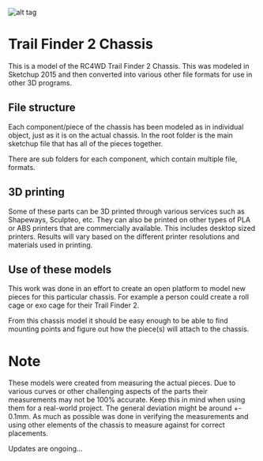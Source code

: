 ![alt tag](https://raw.githubusercontent.com/core2kx/trail-finder-2-chassis/master/trail-finder-2-chassis.png)
# Trail Finder 2 Chassis
This is a model of the RC4WD Trail Finder 2 Chassis.  This was modeled in Sketchup 2015 and then converted into various other file formats for use in other 3D programs.

## File structure
Each component/piece of the chassis has been modeled as in individual object, just as it is on the actual chassis.  In the root folder is the main sketchup file that has all of the pieces together.

There are sub folders for each component, which contain multiple file, formats.

## 3D printing
Some of these parts can be 3D printed through various services such as Shapeways, Sculpteo, etc.  They can also be printed on other types of PLA or ABS printers that are commercially available.  This includes desktop sized printers.  Results will vary based on the different printer resolutions and materials used in printing.

## Use of these models
This work was done in an effort to create an open platform to model new pieces for this particular chassis.  For example a person could create a roll cage or exo cage for their Trail Finder 2.  

From this chassis model it should be easy enough to be able to find mounting points and figure out how the piece(s) will attach to the chassis.

# Note
These models were created from measuring the actual pieces.  Due to various curves or other challenging aspects of the parts their measurements may not be 100% accurate.  Keep this in mind when using them for a real-world project.  The general deviation might be around +- 0.1mm.  As much as possible was done in verifying the measurements and using other elements of the chassis to measure against for correct placements.

Updates are ongoing...
